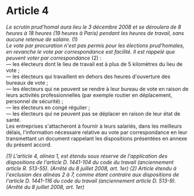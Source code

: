# Article 4

*Le scrutin prud'homal aura lieu le 3 décembre 2008 et se déroulera de 8 heures à 18 heures (19 heures à Paris) pendant les heures de travail, sans aucune retenue de salaire.*  (1)   
*Le vote par procuration n'est pas permis pour les élections prud'homales, en revanche le vote par correspondance est facilité. Il est rappelé que peuvent voter par correspondance* (2) :   
― les électeurs dont le lieu de travail est à plus de 5 kilomètres du lieu de vote ;   
― les électeurs qui travaillent en dehors des heures d'ouverture des bureaux de vote ;   
― les électeurs qui ne peuvent se rendre à leur bureau de vote en raison de leurs activités professionnelles (par exemple routier en déplacement, personnel de sécurité) ;   
― les électeurs en congé régulier ;   
― les électeurs qui ne peuvent pas se déplacer en raison de leur état de santé.   
Les entreprises s'attacheront à fournir à leurs salariés, dans les meilleurs délais, l'information nécessaire relative au vote par correspondance en leur transmettant un document rappelant les dispositions présentées en annexe du présent accord. 

 *(1) L'article 4, alinéa 1, est étendu sous réserve de l'application des dispositions de l'article D. 1441-104 du code du travail (anciennement article R. 513-55).* *(Arrêté du 8 juillet 2008, art. 1er)*  *(2) Article étendu à l'exclusion des alinéas 2 à 7, comme étant contraire aux dispositions de l'article D. 1441-116 du code du travail (anciennement article D. 513-9). (Arrêté du 8 juillet 2008, art. 1er)*

